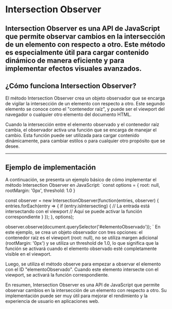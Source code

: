 # Intersection Observer
Intersection Observer es una API de JavaScript que permite observar cambios en la intersección de un elemento con respecto a otro. Este método es especialmente útil para cargar contenido dinámico de manera eficiente y para implementar efectos visuales avanzados.
---
## ¿Cómo funciona Intersection Observer?
El método Intersection Observer crea un objeto observador que se encarga de vigilar la intersección de un elemento con respecto a otro. Este segundo elemento se conoce como el "contenedor raíz", y puede ser el viewport del navegador o cualquier otro elemento del documento HTML.

Cuando la intersección entre el elemento observado y el contenedor raíz cambia, el observador activa una función que se encarga de manejar el cambio. Esta función puede ser utilizada para cargar contenido dinámicamente, para cambiar estilos o para cualquier otro propósito que se desee.

---
## Ejemplo de implementación
A continuación, se presenta un ejemplo básico de cómo implementar el método Intersection Observer en JavaScript:
`const options = {
  root: null,
  rootMargin: '0px',
  threshold: 1.0
}

const observer = new IntersectionObserver(function(entries, observer) {
  entries.forEach(entry => {
    if (entry.isIntersecting) {
      // La entrada está intersectando con el viewport
      // Aquí se puede activar la función correspondiente
    }
  });
}, options);

observer.observe(document.querySelector('#elementoObservado'));
`
En este ejemplo, se crea un objeto observador con tres opciones: el contenedor raíz es el viewport (root: null), no se utiliza margen adicional (rootMargin: '0px') y se utiliza un threshold de 1.0, lo que significa que la función se activará cuando el elemento observado esté completamente visible en el viewport.

Luego, se utiliza el método observe para empezar a observar el elemento con el ID "elementoObservado". Cuando este elemento intersecte con el viewport, se activará la función correspondiente.

En resumen, Intersection Observer es una API de JavaScript que permite observar cambios en la intersección de un elemento con respecto a otro. Su implementación puede ser muy útil para mejorar el rendimiento y la experiencia de usuario en aplicaciones web.
